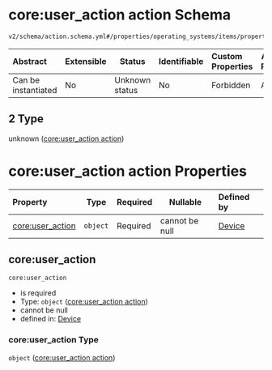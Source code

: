 # core:user_action action Schema

```txt
v2/schema/action.schema.yml#/properties/operating_systems/items/properties/steps/items/properties/actions/items/oneOf/2
```




| Abstract            | Extensible | Status         | Identifiable | Custom Properties | Additional Properties | Access Restrictions | Defined In                                                           |
| :------------------ | ---------- | -------------- | ------------ | :---------------- | --------------------- | ------------------- | -------------------------------------------------------------------- |
| Can be instantiated | No         | Unknown status | No           | Forbidden         | Allowed               | none                | [device.schema.json\*](../device.schema.json "open original schema") |

## 2 Type

unknown ([core:user_action action](device-properties-operating-systems-operating-system-properties-steps-step-properties-group-step-action-oneof-coreuser_action-action.md))

# core:user_action action Properties

| Property                             | Type     | Required | Nullable       | Defined by                                                                                                                                                                                                                                                                                                                                |
| :----------------------------------- | -------- | -------- | -------------- | :---------------------------------------------------------------------------------------------------------------------------------------------------------------------------------------------------------------------------------------------------------------------------------------------------------------------------------------- |
| [core:user_action](#coreuser_action) | `object` | Required | cannot be null | [Device](device-properties-operating-systems-operating-system-properties-steps-step-properties-group-step-action-oneof-coreuser_action-action-properties-coreuser_action-action.md "v2/schema/action.schema.yml#/properties/operating_systems/items/properties/steps/items/properties/actions/items/oneOf/2/properties/core:user_action") |

## core:user_action




`core:user_action`

-   is required
-   Type: `object` ([core:user_action action](device-properties-operating-systems-operating-system-properties-steps-step-properties-group-step-action-oneof-coreuser_action-action-properties-coreuser_action-action.md))
-   cannot be null
-   defined in: [Device](device-properties-operating-systems-operating-system-properties-steps-step-properties-group-step-action-oneof-coreuser_action-action-properties-coreuser_action-action.md "v2/schema/action.schema.yml#/properties/operating_systems/items/properties/steps/items/properties/actions/items/oneOf/2/properties/core:user_action")

### core:user_action Type

`object` ([core:user_action action](device-properties-operating-systems-operating-system-properties-steps-step-properties-group-step-action-oneof-coreuser_action-action-properties-coreuser_action-action.md))
